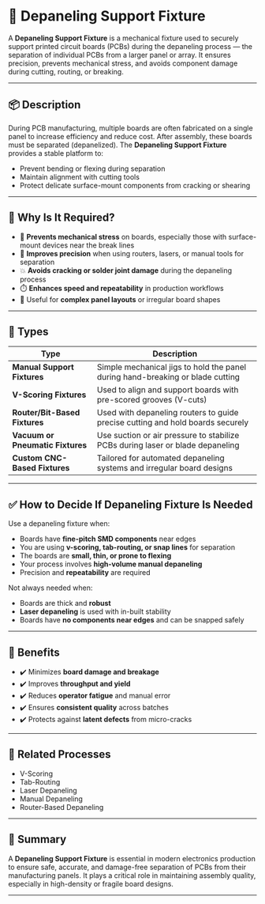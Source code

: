 # 🔧 Depaneling Support Fixture

A **Depaneling Support Fixture** is a mechanical fixture used to securely support printed circuit boards (PCBs) during the depaneling process — the separation of individual PCBs from a larger panel or array. It ensures precision, prevents mechanical stress, and avoids component damage during cutting, routing, or breaking.

---

## 📦 Description

During PCB manufacturing, multiple boards are often fabricated on a single panel to increase efficiency and reduce cost. After assembly, these boards must be separated (depanelized). The **Depaneling Support Fixture** provides a stable platform to:

- Prevent bending or flexing during separation
- Maintain alignment with cutting tools
- Protect delicate surface-mount components from cracking or shearing

---

## 🧠 Why Is It Required?

- 🔧 **Prevents mechanical stress** on boards, especially those with surface-mount devices near the break lines
- 📏 **Improves precision** when using routers, lasers, or manual tools for separation
- 💥 **Avoids cracking or solder joint damage** during the depaneling process
- ⏱️ **Enhances speed and repeatability** in production workflows
- 🧩 Useful for **complex panel layouts** or irregular board shapes

---

## 🧰 Types

| Type                            | Description |
|---------------------------------|-------------|
| **Manual Support Fixtures**     | Simple mechanical jigs to hold the panel during hand-breaking or blade cutting |
| **V-Scoring Fixtures**          | Used to align and support boards with pre-scored grooves (V-cuts) |
| **Router/Bit-Based Fixtures**   | Used with depaneling routers to guide precise cutting and hold boards securely |
| **Vacuum or Pneumatic Fixtures**| Use suction or air pressure to stabilize PCBs during laser or blade depaneling |
| **Custom CNC-Based Fixtures**   | Tailored for automated depaneling systems and irregular board designs |

---

## ✅ How to Decide If Depaneling Fixture Is Needed

Use a depaneling fixture when:

- Boards have **fine-pitch SMD components** near edges
- You are using **v-scoring, tab-routing, or snap lines** for separation
- The boards are **small, thin, or prone to flexing**
- Your process involves **high-volume manual depaneling**
- Precision and **repeatability** are required

Not always needed when:

- Boards are thick and **robust**
- **Laser depaneling** is used with in-built stability
- Boards have **no components near edges** and can be snapped safely

---

## 🎯 Benefits

- ✔️ Minimizes **board damage and breakage**
- ✔️ Improves **throughput and yield**
- ✔️ Reduces **operator fatigue** and manual error
- ✔️ Ensures **consistent quality** across batches
- ✔️ Protects against **latent defects** from micro-cracks

---

## 🔎 Related Processes

- V-Scoring
- Tab-Routing
- Laser Depaneling
- Manual Depaneling
- Router-Based Depaneling

---

## 🏁 Summary

A **Depaneling Support Fixture** is essential in modern electronics production to ensure safe, accurate, and damage-free separation of PCBs from their manufacturing panels. It plays a critical role in maintaining assembly quality, especially in high-density or fragile board designs.

---
